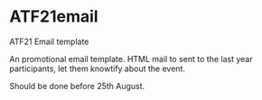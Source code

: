 # ATF21email
ATF21 Email template

An promotional email template. HTML mail to sent to the last year participants, let them knowtify about the event.

Should be done before 25th August.
